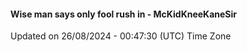 #### Wise man says only fool rush in - McKidKneeKaneSir
Updated on 26/08/2024 - 00:47:30 (UTC) Time Zone
